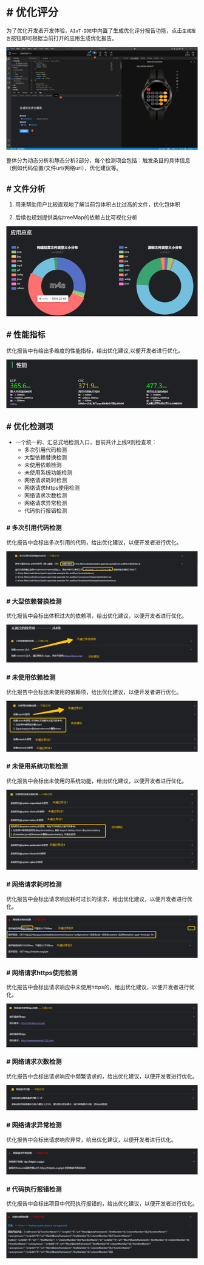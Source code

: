 <!-- 源地址: https://iot.mi.com/vela/quickapp/zh/tools/debug/audit.html -->

# # 优化评分

为了优化开发者开发体验，`AIoT-IDE`中内置了生成优化评分报告功能，点击`生成报告`按钮即可根据当前打开的应用生成优化报告。

![alt text](../../images/ide-debug-14.c5711f64.png)

整体分为动态分析和静态分析2部分，每个检测项会包括：触发条目的具体信息（例如代码位置/文件url/网络url），优化建议等。

## # 文件分析

  1. 用来帮助用户比较直观地了解当前包体积占比过高的文件，优化包体积

  2. 后续也规划提供类似treeMap的依赖占比可视化分析

![alt text](../../images/ide-debug-15.4ea8f226.png)

## # 性能指标

优化报告中有给出多维度的性能指标，给出优化建议,以便开发者进行优化。

![alt text](../../images/ide-debug-16.e4b424e1.png)

## # 优化检测项

  * 一个统一的、汇总式地检测入口，目前共计上线9则检查项： 
    * 多次引用代码检测
    * 大型依赖替换检测
    * 未使用依赖检测
    * 未使用系统功能检测
    * 网络请求耗时检测
    * 网络请求https使用检测
    * 网络请求次数检测
    * 网络请求异常检测
    * 代码执行报错检测

### # 多次引用代码检测

优化报告中会标出多次引用的代码，给出优化建议，以便开发者进行优化。

![alt text](../../images/ide-debug-17.1d48b3b8.png)

### # 大型依赖替换检测

优化报告中会标出体积过大的依赖项，给出优化建议，以便开发者进行优化。

![alt text](../../images/ide-debug-18.e7754dce.png)

### # 未使用依赖检测

优化报告中会标出未使用的依赖项，给出优化建议，以便开发者进行优化。

![alt text](../../images/ide-debug-19.9424961f.png)

### # 未使用系统功能检测

优化报告中会标出未使用的系统功能，给出优化建议，以便开发者进行优化。

![alt text](../../images/ide-debug-20.b5afc80e.png)

### # 网络请求耗时检测

优化报告中会标出请求响应耗时过长的请求，给出优化建议，以便开发者进行优化。

![alt text](../../images/ide-debug-21.d56e72ab.png)

### # 网络请求https使用检测

优化报告中会标出请求响应中未使用https的，给出优化建议，以便开发者进行优化。

![alt text](../../images/ide-debug-22.35e550eb.png)

### # 网络请求次数检测

优化报告中会标出请求响应中频繁请求的，给出优化建议，以便开发者进行优化。

![alt text](../../images/ide-debug-23.8dded1ef.png)

### # 网络请求异常检测

优化报告中会标出请求响应异常，给出优化建议，以便开发者进行优化。

![alt text](../../images/ide-debug-24.c985147b.png)

### # 代码执行报错检测

优化报告中会标出项目中代码执行报错的，给出优化建议，以便开发者进行优化。

![alt text](../../images/ide-debug-25.6f325a56.png)
